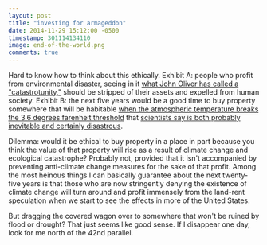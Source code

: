 ```yaml
---
layout: post
title: "investing for armageddon"
date: 2014-11-29 15:12:00 -0500
timestamp: 301114134110
image: end-of-the-world.png 
comments: true
---
```


Hard to know how to think about this ethically. Exhibit A: people who profit from environmental disaster, seeing in it [what John Oliver has called a "catastrotunity,"](https://soundcloud.com/the-bugle/bugle-212-wind-of-change) should be stripped of their assets and expelled from human society. Exhibit B: the next five years would be a good time to buy property somewhere that will be habitable [when the atmospheric temperature breaks the 3.6 degrees farenheit threshold](http://nyti.ms/1rJQ6hu) that [scientists say is both probably inevitable and certainly disastrous](http://climate.nasa.gov/news/649/).

Dilemma: would it be ethical to buy property in a place in part because you think the value of that property will rise as a result of climate change and ecological catastrophe? Probably not, provided that it isn't accompanied by preventing anti-climate change measures for the sake of that profit. Among the most heinous things I can basically guarantee about the next twenty-five years is that those who are now stringently denying the existence of climate change will turn around and profit immensely from the land-rent speculation when we start to see the effects in more of the United States. 

But dragging the covered wagon over to somewhere that won't be ruined by flood or drought? That just seems like good sense. If I disappear one day, look for me north of the 42nd parallel. 
